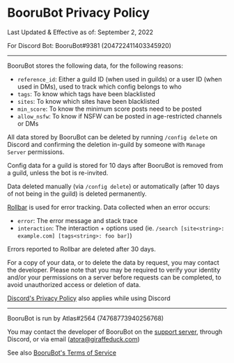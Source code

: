 # BooruBot Privacy Policy

Last Updated & Effective as of: September 2, 2022

For Discord Bot: BooruBot#9381 (204722411403345920)

---

BooruBot stores the following data, for the following reasons:
  - `reference_id`: Either a guild ID (when used in guilds) or a user ID (when used in DMs), used to track which config belongs to who
  - `tags`: To know which tags have been blacklisted
  - `sites`: To know which sites have been blacklisted
  - `min_score`: To know the minimum score posts need to be posted
  - `allow_nsfw`: To know if NSFW can be posted in age-restricted channels or DMs

All data stored by BooruBot can be deleted by running `/config delete` on Discord and confirming the deletion in-guild by someone with `Manage Server` permissions.

Config data for a guild is stored for 10 days after BooruBot is removed from a guild, unless the bot is re-invited.

Data deleted manually (via `/config delete`) or automatically (after 10 days of not being in the guild) is deleted permanently.

[Rollbar](https://rollbar.com) is used for error tracking. Data collected when an error occurs:
  - `error`: The error message and stack trace
  - `interaction`: The interaction + options used (ie. `/search [site<string>: example.com] [tags<string>: foo bar]`)

Errors reported to Rollbar are deleted after 30 days.

For a copy of your data, or to delete the data by request, you may contact the developer. Please note that you may be required to verify your identity and/or your permissions on a server before requests can be completed, to avoid unauthorized access or deletion of data.

[Discord's Privacy Policy](https://discord.com/privacy) also applies while using Discord

---

BooruBot is run by Atlas#2564 (74768773940256768)

You may contact the developer of BooruBot on the [support server](https://discord.gg/8K3uCfb), through Discord, or via email (atora@giraffeduck.com)

See also [BooruBot's Terms of Service](./tos.md)
